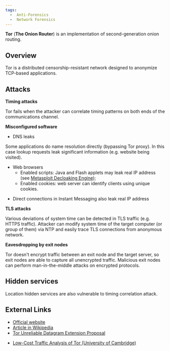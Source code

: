 ```yaml
---
tags:
  -  Anti-Forensics
  -  Network Forensics
---
```

**Tor** (**The Onion Router**) is an implementation of second-generation
onion routing.

## Overview

Tor is a distributed censorship-resistant network designed to anonymize
TCP-based applications.

## Attacks

**Timing attacks**

Tor fails when the attacker can correlate timing patterns on both ends
of the communications channel.

**Misconfigured software**

- DNS leaks

Some applications do name resolution directly (bypassing Tor proxy). In
this case lookup requests leak significant information (e.g. website
being visited).

- Web browsers
  - Enabled scripts: Java and Flash applets may leak real IP address
    (see [Metasploit Decloaking Engine](http://decloak.net/));
  - Enabled cookies: web server can identify clients using unique
    cookies.

<!-- -->

- Direct connections in Instant Messaging also leak real IP address

**TLS attacks**

Various deviations of system time can be detected in TLS traffic (e.g.
HTTPS traffic). Attacker can modify system time of the target computer
(or group of them) via NTP and easily trace TLS connections from
anonymous network.

**Eavesdropping by exit nodes**

Tor doesn't encrypt traffic between an exit node and the target server,
so exit nodes are able to capture all unencrypted traffic. Malicious
exit nodes can perform man-in-the-middle attacks on encrypted protocols.

## Hidden services

Location hidden services are also vulnerable to timing correlation
attack.

## External Links

- [Official website](https://www.torproject.org/)
- [Article in
  Wikipedia](https://en.wikipedia.org/wiki/Tor_(anonymity_network))
- [Tor Unreliable Datagram Extension
  Proposal](https://www.torproject.org/svn/trunk/doc/spec/proposals/100-tor-spec-udp.txt)

<!-- -->

- [Low-Cost Traffic Analysis of Tor (University of
  Cambridge)](https://murdoch.is/papers/oakland05torta.pdf)
